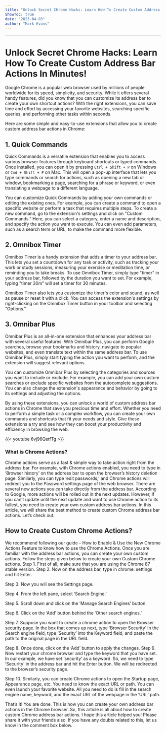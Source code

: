 ```yaml
---
title: "Unlock Secret Chrome Hacks: Learn How To Create Custom Address Bar Actions In Minutes!"
ShowToc: true 
date: "2023-04-03"
author: "Mark Evans"
---
```

*****
# Unlock Secret Chrome Hacks: Learn How To Create Custom Address Bar Actions In Minutes!

Google Chrome is a popular web browser used by millions of people worldwide for its speed, simplicity, and security. While it offers several handy features, did you know that you can customize its address bar to create your own shortcut actions? With the right extensions, you can save time and effort by accessing your favorite websites, searching specific queries, and performing other tasks within seconds.

Here are some simple and easy-to-use extensions that allow you to create custom address bar actions in Chrome:

## 1. Quick Commands

Quick Commands is a versatile extension that enables you to access various browser features through keyboard shortcuts or typed commands. Once installed, you can open it by pressing `Ctrl + Shift + P` on Windows or `Cmd + Shift + P` on Mac. This will open a pop-up interface that lets you type commands or search for actions, such as opening a new tab or window, bookmarking a page, searching for a phrase or keyword, or even translating a webpage to a different language.

You can customize Quick Commands by adding your own commands or editing the existing ones. For example, you can create a command to open a specific website or perform a task that requires multiple steps. To create a new command, go to the extension's settings and click on "Custom Commands." Here, you can select a category, enter a name and description, and specify the action you want to execute. You can even add parameters, such as a search term or URL, to make the command more flexible.

## 2. Omnibox Timer

Omnibox Timer is a handy extension that adds a timer to your address bar. This lets you set a countdown for any task or activity, such as tracking your work or study sessions, measuring your exercise or meditation time, or reminding you to take breaks. To use Omnibox Timer, simply type "timer" in your address bar, followed by the duration you want to set. For example, typing "timer 30m" will set a timer for 30 minutes.

Omnibox Timer also lets you customize the timer's color and sound, as well as pause or reset it with a click. You can access the extension's settings by right-clicking on the Omnibox Timer button in your toolbar and selecting "Options."

## 3. Omnibar Plus

Omnibar Plus is an all-in-one extension that enhances your address bar with several useful features. With Omnibar Plus, you can perform Google searches, browse your bookmarks and history, navigate to popular websites, and even translate text within the same address bar. To use Omnibar Plus, simply start typing the action you want to perform, and the extension will suggest relevant options.

You can customize Omnibar Plus by selecting the categories and sources you want to include or exclude. For example, you can add your own custom searches or exclude specific websites from the autocomplete suggestions. You can also change the extension's appearance and behavior by going to its settings and adjusting the options.

By using these extensions, you can unlock a world of custom address bar actions in Chrome that save you precious time and effort. Whether you need to perform a simple task or a complex workflow, you can create your own commands and shortcuts that fit your needs and style. Give these extensions a try and see how they can boost your productivity and efficiency in browsing the web.

{{< youtube 6vj96QetfTg >}} 



### What is Chrome Actions?


Chrome actions serve as a fast & simple way to take action right from the address bar. For example, with Chrome actions enabled, you need to type in ‘Browser history’ on the address bar to open the browser’s history deletion page.
Similarly, you can type ‘edit passwords,’ and Chrome actions will redirect you to the Password settings page of the web browser. There are several new actions you can take directly from the address bar. According to Google, more actions will be rolled out in the next updates.
However, if you can’t update until the next update and want to use Chrome action to its fullest, you need to create your own custom address bar actions. In this article, we will share the best method to create custom Chrome address bar actions. Let’s check out.

 
## How to Create Custom Chrome Actions?


We recommend following our guide – How to Enable & Use the New Chrome Actions Feature to know how to use the Chrome Actions. Once you are familiar with the address bar actions, you can create your own custom actions. Follow the steps given below to create your own Custom Chrome actions.
Step 1. First of all, make sure that you are using the Chrome 87 stable version.
Step 2. Now on the address bar, type in chrome: settings and hit Enter.

Step 3. Now you will see the Settings page.

Step 4. From the left pane, select ‘Search Engine.’

Step 5. Scroll down and click on the ‘Manage Search Engines’ button.

Step 6. Click on the ‘Add’ button behind the ‘Other search engines.’

Step 7. Suppose you want to create a chrome action to open the Browser security page. In the box that comes up next, type ‘Browser Security’ in the Search engine field, type ‘Security’ into the Keyword field, and paste the path to the original page in the URL field.

Step 8. Once done, click on the ‘Add’ button to apply the changes.
Step 9. Now restart your chrome browser and type the keyword that you have set. In our example, we have set ‘security’ as a keyword. So, we need to type ‘Security’ in the address bar and hit the Enter button. We will be redirected to the browser’s security page.

Step 10. Similarly, you can create Chrome actions to open the Startup page, Appearance page, etc. You need to know the exact URL or path. You can even launch your favorite website. All you need to do is fill in the search engine name, keyword, and the exact URL of the webpage in the ‘URL’ path.

That’s it! You are done. This is how you can create your own address bar actions in the Chrome browser.
So, this article is all about how to create custom Chrome address bar actions. I hope this article helped you! Please share it with your friends also. If you have any doubts related to this, let us know in the comment box below.




